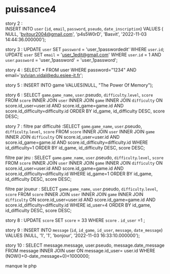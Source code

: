 # puissance4

story 2 : INSERT INTO `user` (`id`, `email`, `password`, `pseudo`, `date_inscription`) VALUES (NULL, 'bvitour2004@gmail.com', 'p4s5W0rD', 'Basvit', '2022-11-03 14:44:36.000000');


story 3 : UPDATE `user` SET `password` = 'user_1passwordedit' WHERE `user`.`id`;
          UPDATE `user` SET `email` = 'user_1edit@gmail.com' WHERE `user`.`id` = 1 AND `user`.`password` = 'user_1password' = 'user_1password';
          
story 4 : SELECT * FROM user WHERE password="1234" AND email='sylvian.vidal@edu.esiee-it.fr';

story 5 : INSERT INTO game VALUES(NULL, "The Power Of Memory");

story 6 : SELECT `game`.`game_name`, `user`.pseudo, `difficulty`.`level`, `score` FROM `score` INNER JOIN `user` INNER JOIN `game` INNER JOIN `difficulty` ON score.id_user=user.id AND score.id_game=game.id AND score.id_difficulty=difficulty.id ORDER BY id_game, id_difficulty DESC, score DESC;

story 7 : filtre par difficulté :SELECT `game`.`game_name`, `user`.pseudo, `difficulty`.`level`, `score` FROM `score` INNER JOIN `user` INNER JOIN `game` INNER JOIN `difficulty` ON score.id_user=user.id AND score.id_game=game.id AND score.id_difficulty=difficulty.id WHERE id_difficulty=1 ORDER BY id_game, id_difficulty DESC, score DESC;

filtre par jeu : SELECT `game`.`game_name`, `user`.pseudo, `difficulty`.`level`, `score` FROM `score` INNER JOIN `user` INNER JOIN `game` INNER JOIN `difficulty` ON score.id_user=user.id AND score.id_game=game.id AND score.id_difficulty=difficulty.id WHERE id_game=1 ORDER BY id_game, id_difficulty DESC, score DESC;

filtre par joueur : SELECT `game`.`game_name`, `user`.pseudo, `difficulty`.`level`, `score` FROM `score` INNER JOIN `user` INNER JOIN `game` INNER JOIN `difficulty` ON score.id_user=user.id AND score.id_game=game.id AND score.id_difficulty=difficulty.id WHERE id_user=4 ORDER BY id_game, id_difficulty DESC, score DESC;


story 8 : UPDATE `score` SET `score` = 33 WHERE `score` . `id_user` =1 ;


story 9 : INSERT INTO `message` (`id`, `id_game`, `id_user`, `message`, `date_message`) VALUES (NULL, '1', '1', 'bonjour', '2022-11-03 16:33:10.000000');


story 10 : 
SELECT message.message, user.pseudo, message.date_message FROM message INNER JOIN user ON message.id_user= user.id WHERE (NOW()+0-date_message+0)<1000000;

manque le php

